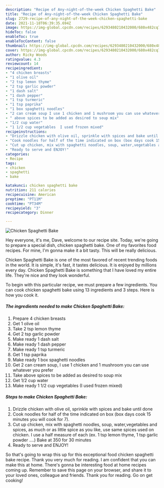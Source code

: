 ```yaml
---
description: "Recipe of Any-night-of-the-week Chicken Spaghetti Bake"
title: "Recipe of Any-night-of-the-week Chicken Spaghetti Bake"
slug: 2729-recipe-of-any-night-of-the-week-chicken-spaghetti-bake
date: 2021-11-18T06:39:35.694Z
image: https://img-global.cpcdn.com/recipes/6293480210432000/680x482cq70/chicken-spaghetti-bake-recipe-main-photo.jpg
hideToc: false
enableToc: true
enableTocContent: false
thumbnail: https://img-global.cpcdn.com/recipes/6293480210432000/680x482cq70/chicken-spaghetti-bake-recipe-main-photo.jpg
cover: https://img-global.cpcdn.com/recipes/6293480210432000/680x482cq70/chicken-spaghetti-bake-recipe-main-photo.jpg
author: Ricky Woods
ratingvalue: 4.3
reviewcount: 14
recipeingredient:
- "4 chicken breasts"
- "1 olive oil"
- "2 tsp lemon thyme"
- "2 tsp garlic powder"
- "1 dash salt"
- "1 dash pepper"
- "1 tsp turmeric"
- "1 tsp paprika"
- "1 box spaghetti noodles"
- "2 can cream soup I use 1 chicken and 1 mushroom you can use whatever you prefer"
- " above spices to be added as desired to soup mix"
- "1/2 cup water"
- "1 1/2 cup vegetables  I used frozen mixed"
recipeinstructions:
- "Drizzle chicken with olive oil, sprinkle with spices and bake until done"
- "Cook noodles for half of the time indicated on box (box days cook 15 minutes you will cook for 7)."
- "Cut up chicken, mix with spaghetti noodles, soup, water,vegetables and spices, as much or as little spice as you like, use same spices used on chicken. I use a half measure of each (ex. 1 tsp lemon thyme, 1 tsp garlic powder ....) Bake at 350 for 30 minutes"
- "Ready to serve and ENJOY!"
categories:
- Recipe
tags:
- chicken
- spaghetti
- bake

katakunci: chicken spaghetti bake 
nutrition: 211 calories
recipecuisine: American
preptime: "PT11M"
cooktime: "PT34M"
recipeyield: "3"
recipecategory: Dinner

---
```



![Chicken Spaghetti Bake](https://img-global.cpcdn.com/recipes/6293480210432000/680x482cq70/chicken-spaghetti-bake-recipe-main-photo.jpg)

Hey everyone, it's me, Dave, welcome to our recipe site. Today, we're going to prepare a special dish, chicken spaghetti bake. One of my favorites food recipes. For mine, I'm gonna make it a bit tasty. This will be really delicious.

Chicken Spaghetti Bake is one of the most favored of recent trending foods in the world. It is simple, it's fast, it tastes delicious. It is enjoyed by millions every day. Chicken Spaghetti Bake is something that I have loved my entire life. They're nice and they look wonderful.




To begin with this particular recipe, we must prepare a few ingredients. You can cook chicken spaghetti bake using 13 ingredients and 3 steps. Here is how you cook it.

<!--inarticleads1-->

##### The ingredients needed to make Chicken Spaghetti Bake:

1. Prepare 4 chicken breasts
1. Get 1 olive oil
1. Take 2 tsp lemon thyme
1. Get 2 tsp garlic powder
1. Make ready 1 dash salt
1. Make ready 1 dash pepper
1. Make ready 1 tsp turmeric
1. Get 1 tsp paprika
1. Make ready 1 box spaghetti noodles
1. Get 2 can cream soup, I use 1 chicken and 1 mushroom you can use whatever you prefer
1. Take  above spices to be added as desired to soup mix
1. Get 1/2 cup water
1. Make ready 1 1/2 cup vegetables  (I used frozen mixed)




<!--inarticleads2-->

##### Steps to make Chicken Spaghetti Bake:

1. Drizzle chicken with olive oil, sprinkle with spices and bake until done
1. Cook noodles for half of the time indicated on box (box days cook 15 minutes you will cook for 7).
1. Cut up chicken, mix with spaghetti noodles, soup, water,vegetables and spices, as much or as little spice as you like, use same spices used on chicken. I use a half measure of each (ex. 1 tsp lemon thyme, 1 tsp garlic powder ....) Bake at 350 for 30 minutes
1. Ready to serve and ENJOY!



So that's going to wrap this up for this exceptional food chicken spaghetti bake recipe. Thank you very much for reading. I am confident that you can make this at home. There's gonna be interesting food at home recipes coming up. Remember to save this page on your browser, and share it to your loved ones, colleague and friends. Thank you for reading. Go on get cooking!
